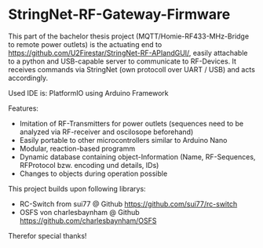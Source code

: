 # StringNet-RF-Gateway-Firmware

This part of the bachelor thesis project (MQTT/Homie-RF433-MHz-Bridge to remote power outlets) is the actuating end to https://github.com/U2Firestar/StringNet-RF-APIandGUI/, easily attachable to a python and USB-capable server to communicate to RF-Devices.
It receives commands via StringNet (own protocoll over UART / USB) and acts accordingly.

Used IDE is: PlatformIO using Arduino Framework

Features: 
- Imitation of RF-Transmitters for power outlets (sequences need to be analyzed via RF-receiver and oscilosope beforehand) 
- Easily portable to other microcontrollers similar to Arduino Nano
- Modular, reaction-based programm
- Dynamic database containing object-Information (Name, RF-Sequences, RFProtocol bzw. encoding und details, IDs)
- Changes to objects during operation possible

This project builds upon following librarys:
- RC-Switch from sui77 @ Github https://github.com/sui77/rc-switch
- OSFS von charlesbaynham @ Github https://github.com/charlesbaynham/OSFS

Therefor special thanks!
